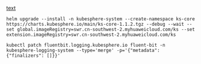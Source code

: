 [text](https://kubesphere.io/zh/blogs/kubesphere-terminating-namespace/)


```
helm upgrade --install -n kubesphere-system --create-namespace ks-core https://charts.kubesphere.io/main/ks-core-1.1.2.tgz --debug --wait --set global.imageRegistry=swr.cn-southwest-2.myhuaweicloud.com/ks --set extension.imageRegistry=swr.cn-southwest-2.myhuaweicloud.com/ks
```
```
kubectl patch fluentbit.logging.kubesphere.io fluent-bit -n kubesphere-logging-system --type='merge' -p='{"metadata": {"finalizers": []}}'
```